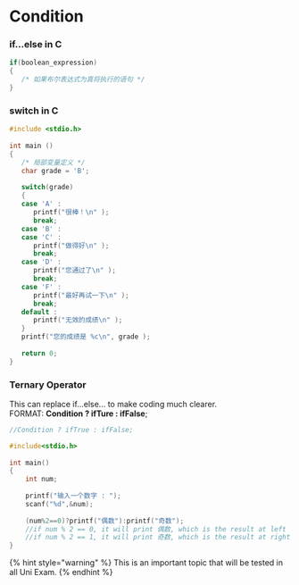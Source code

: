 # Condition

### if...else in C

```c
if(boolean_expression)
{
   /* 如果布尔表达式为真将执行的语句 */
}
```

### switch in C

```c
#include <stdio.h>
 
int main ()
{
   /* 局部变量定义 */
   char grade = 'B';
 
   switch(grade)
   {
   case 'A' :
      printf("很棒！\n" );
      break;
   case 'B' :
   case 'C' :
      printf("做得好\n" );
      break;
   case 'D' :
      printf("您通过了\n" );
      break;
   case 'F' :
      printf("最好再试一下\n" );
      break;
   default :
      printf("无效的成绩\n" );
   }
   printf("您的成绩是 %c\n", grade );
 
   return 0;
}
```

### Ternary Operator

This can replace if...else... to make coding much clearer.  
FORMAT: **Condition ? ifTure : ifFalse**;

```c
//Condition ? ifTrue : ifFalse;

#include<stdio.h>
 
int main()
{
    int num;
 
    printf("输入一个数字 : ");
    scanf("%d",&num);
 
    (num%2==0)?printf("偶数"):printf("奇数");
    //if num % 2 == 0, it will print 偶数, which is the result at left side.
    //if num % 2 == 1, it will print 奇数, which is the result at right side.
}
```

{% hint style="warning" %}
This is an important topic that will be tested in all Uni Exam.
{% endhint %}




